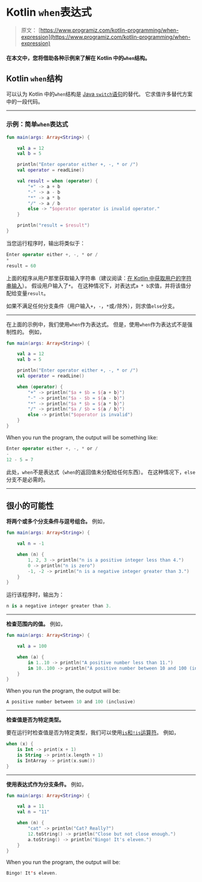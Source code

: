 # Kotlin `when`表达式

> 原文： [https://www.programiz.com/kotlin-programming/when-expression](https://www.programiz.com/kotlin-programming/when-expression)

#### 在本文中，您将借助各种示例来了解在 Kotlin 中的`when`结构。

## Kotlin `when`结构

可以认为 Kotlin 中的`when`结构是 [Java `switch`语句](/java-programming/hello-world)的替代。 它求值许多替代方案中的一段代码。

* * *

### 示例：简单`when`表达式

```kt
fun main(args: Array<String>) {

    val a = 12
    val b = 5

    println("Enter operator either +, -, * or /")
    val operator = readLine()

    val result = when (operator) {
        "+" -> a + b
        "-" -> a - b
        "*" -> a * b
        "/" -> a / b
        else -> "$operator operator is invalid operator."
    }

    println("result = $result")
}

```

当您运行程序时，输出将类似于：

```kt
Enter operator either +, -, * or /
*
result = 60
```

上面的程序从用户那里获取输入字符串（建议阅读：[在 Kotlin 中获取用户的字符串输入](/kotlin-programming/input-output#input-string)）。 假设用户输入了`*`。 在这种情况下，对表达式`a * b`求值，并将该值分配给变量`result`。

如果不满足任何分支条件（用户输入`+`，`-`，`*`或`/`除外），则求值`else`分支。

* * *

在上面的示例中，我们使用`when`作为表达式。 但是，使用`when`作为表达式不是强制性的。 例如，

```kt
fun main(args: Array<String>) {

    val a = 12
    val b = 5

    println("Enter operator either +, -, * or /")
    val operator = readLine()

    when (operator) {
        "+" -> println("$a + $b = ${a + b}")
        "-" -> println("$a - $b = ${a - b}")
        "*" -> println("$a * $b = ${a * b}")
        "/" -> println("$a / $b = ${a / b}")
        else -> println("$operator is invalid")
    }
}
```

When you run the program, the output will be something like:

```kt
Enter operator either +, -, * or /
-
12 - 5 = 7

```

此处，`when`不是表达式（`when`的返回值未分配给任何东西）。 在这种情况下，`else`分支不是必需的。

* * *

## 很小的可能性

**将两个或多个分支条件与逗号组合。** 例如，

```kt
fun main(args: Array<String>) {

    val n = -1

    when (n) {
        1, 2, 3 -> println("n is a positive integer less than 4.")
        0 -> println("n is zero")
        -1, -2 -> println("n is a negative integer greater than 3.")
    }
}
```

运行该程序时，输出为：

```kt
n is a negative integer greater than 3.
```

* * *

**检查范围内的值。** 例如，

```kt
fun main(args: Array<String>) {

    val a = 100

    when (a) {
        in 1..10 -> println("A positive number less than 11.")
        in 10..100 -> println("A positive number between 10 and 100 (inclusive)")
    }
}
```

When you run the program, the output will be:

```kt
A positive number between 10 and 100 (inclusive)
```

* * *

**检查值是否为特定类型。**

要在运行时检查值是否为特定类型，我们可以使用[`is`和`!is`运算符](https://kotlinlang.org/docs/reference/typecasts.html)。 例如，

```kt
when (x) {
    is Int -> print(x + 1)
    is String -> print(x.length + 1)
    is IntArray -> print(x.sum())
}

```

* * *

**使用表达式作为分支条件。** 例如，

```kt
fun main(args: Array<String>) {

    val a = 11
    val n = "11"

    when (n) {
        "cat" -> println("Cat? Really?")
        12.toString() -> println("Close but not close enough.")
        a.toString() -> println("Bingo! It's eleven.")
    }
}
```

When you run the program, the output will be:

```kt
Bingo! It's eleven.

```
